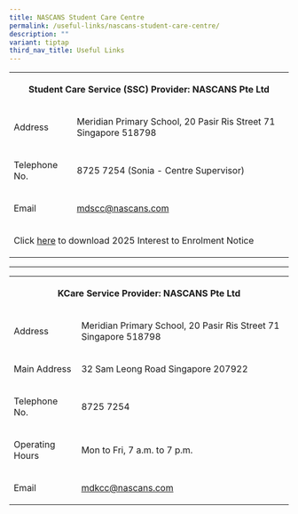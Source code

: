 ```yaml
---
title: NASCANS Student Care Centre
permalink: /useful-links/nascans-student-care-centre/
description: ""
variant: tiptap
third_nav_title: Useful Links
---
```

<p></p>
<table style="minWidth: 50px">
<colgroup>
<col>
<col>
</colgroup>
<tbody>
<tr>
<th rowspan="1" colspan="2">
<p><strong>Student Care Service (SSC) Provider: NASCANS Pte Ltd</strong>
</p>
</th>
</tr>
<tr>
<td rowspan="1" colspan="1">
<p>Address</p>
</td>
<td rowspan="1" colspan="1">
<p>Meridian Primary School, 20 Pasir Ris Street 71 Singapore 518798</p>
</td>
</tr>
<tr>
<td rowspan="1" colspan="1">
<p>Telephone No.</p>
</td>
<td rowspan="1" colspan="1">
<p>8725 7254 (Sonia - Centre Supervisor)</p>
</td>
</tr>
<tr>
<td rowspan="1" colspan="1">
<p>Email</p>
</td>
<td rowspan="1" colspan="1">
<p><a href="mailto:mdscc@nascans.com" rel="noopener noreferrer nofollow" target="_blank">mdscc@nascans.com</a>
</p>
</td>
</tr>
<tr>
<td rowspan="1" colspan="2">
<p>Click <a href="/files/Useful%20Link/Nascans/New_2025__P1_Students_Interest_Form__New_QR_.pdf" rel="noopener noreferrer nofollow" target="_blank">here</a> to
download 2025 Interest to Enrolment Notice</p>
</td>
</tr>
</tbody>
</table>
<p></p>
<hr>
<table style="minWidth: 50px">
<colgroup>
<col>
<col>
</colgroup>
<tbody>
<tr>
<th rowspan="1" colspan="2">
<p><strong>KCare Service Provider: NASCANS Pte Ltd</strong>
</p>
</th>
</tr>
<tr>
<td rowspan="1" colspan="1">
<p>Address</p>
</td>
<td rowspan="1" colspan="1">
<p>Meridian Primary School, 20 Pasir Ris Street 71 Singapore 518798</p>
</td>
</tr>
<tr>
<td rowspan="1" colspan="1">
<p>Main Address</p>
</td>
<td rowspan="1" colspan="1">
<p>32 Sam Leong Road Singapore 207922</p>
</td>
</tr>
<tr>
<td rowspan="1" colspan="1">
<p>Telephone No.</p>
</td>
<td rowspan="1" colspan="1">
<p>8725 7254</p>
</td>
</tr>
<tr>
<td rowspan="1" colspan="1">
<p>Operating Hours</p>
</td>
<td rowspan="1" colspan="1">
<p>Mon to Fri, 7 a.m. to 7 p.m.</p>
</td>
</tr>
<tr>
<td rowspan="1" colspan="1">
<p>Email</p>
</td>
<td rowspan="1" colspan="1">
<p><a href="mailto:supervisor.mdkcc@nascans.com" rel="noopener noreferrer nofollow" target="_blank">mdkcc@nascans.com</a>
</p>
</td>
</tr>
</tbody>
</table>
<p></p>